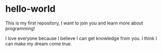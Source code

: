 # hello-world
This is my first repository, I want to join you and learn more about programming!

I love everyone because I believe I can get knowledge from you. I think I can make my dream come true.
